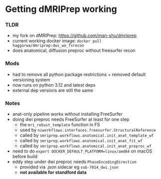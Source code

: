 # Getting dMRIPrep working

### TLDR
- my fork on dMRIPrep: https://github.com/man-shu/dmriprep
- current working docker image: `docker pull haggarwa/dmriprep:dwi_wo_fsrecon`
- does anatomical, diffusion preproc without freesurfer recon

### Mods
- had to remove all python package restrictions + removed default versioning system
- now runs on python 3.12 and latest deps
- external dep versions are still the same

### Notes
- anat-only pipeline works without installing FreeSurfer
- doing dwi preproc needs FreeSurfer at least for one step
    - the `mri_robust_template` function in FS
    - used by `niworkflows.interfaces.freesurfer.StructuralReference`
    - called by `smriprep.workflows.anatomical.init_anat_template_wf`
    - called by `smriprep.workflows.anatomical.init_anat_fit_wf`
    - called by `smriprep.workflows.anatomical.init_anat_preproc_wf`
- need to do `export DOCKER_DEFAULT_PLATFORM=linux/amd64` on macOS before build
- eddy step under dwi preproc needs `PhaseEncodingDirection`
    - provided via .json sidecar eg `sub-7014_dwi.json`
    - **not available for standford data**
